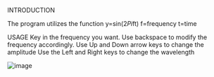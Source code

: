 INTRODUCTION

The program utilizes the function y=sin(2*Pi*ft)
f=frequency
t=time


USAGE
Key in the frequency you want.
Use backspace to modify the frequency accordingly.
Use Up and Down arrow keys to change the amplitude
Use the Left and Right keys to change the wavelength 

![image](https://github.com/danthio/frequencies/assets/109515278/69fde185-d16d-4f52-b609-3fc4987e7cfe)
